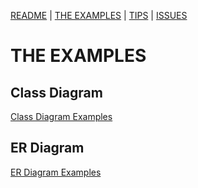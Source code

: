 [README](../README.md)
| 
[THE EXAMPLES](the-examples.md)
| 
[TIPS](general/the-examples.md)
| 
[ISSUES](general/issues.md)

# THE EXAMPLES

## Class Diagram

[Class Diagram Examples](class-diagram/class-diagram.md)

## ER Diagram

[ER Diagram Examples](class-diagram/class-diagram.md)
